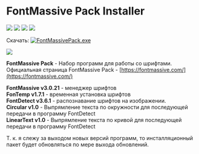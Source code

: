 # FontMassive Pack Installer

![](https://img.shields.io/github/release/nice-studio/FontMassivePackInstaller.svg?style=for-the-badge) ![](https://img.shields.io/github/license/nice-studio/FontMassivePackInstaller.svg?style=for-the-badge) ![](https://img.shields.io/github/downloads/nice-studio/FontMassivePackInstaller/total.svg?label=%D0%A1%D0%9A%D0%90%D0%A7%D0%95%D0%9D%D0%9E&style=for-the-badge) ![](https://img.shields.io/github/repo-size/nice-studio/FontMassivePackInstaller.svg?style=for-the-badge)

Скачать: [![FontMassivePack.exe](https://monosnap.com/image/NVsWoYjildICry0al7JX9AXPQfI7IZ.png "FontMassivePack.exe")](https://github.com/nice-studio/FontMassivePackInstaller/releases/download/3.0.22/FontMassivePack.exe) 

![](https://monosnap.com/image/c0bQCSFoh5TTQOhZ8JpaGP1AO0bnjp.png)

**FontMassive Pack** - Набор программ для работы со шрифтами.   
Официальная страница FontMassive Pack - [https://fontmassive.com/](https://fontmassive.com/)

**FontMassive v3.0.21** - менеджер шрифтов   
**FonTemp v1.7.1** - временная установка шрифтов   
**FontDetect v3.6.1** - распознавание шрифтов на изображении.   
**Circular v1.0** - Выпрямление текста по окружности для последующей передачи в программу FontDetect   
**LinearText v1.0** - Выпрямление текста по кривой для последующей передачи в программу FontDetect

Т. к. я слежу за выходом новых версий программ, то инсталляционный пакет будет обновляться по мере выхода обновлений. 